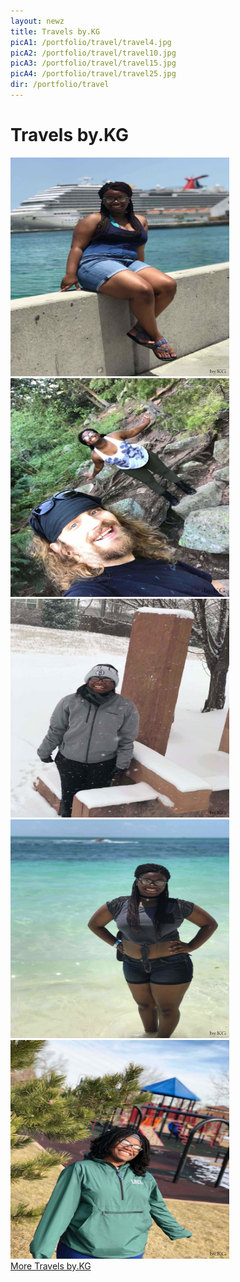 ```yaml
--- 
layout: newz 
title: Travels by.KG 
picA1: /portfolio/travel/travel4.jpg
picA2: /portfolio/travel/travel10.jpg
picA3: /portfolio/travel/travel15.jpg
picA4: /portfolio/travel/travel25.jpg
dir: /portfolio/travel
---
```

<h1>Travels by.KG</h1>

<img height="350" width="350" src="/portfolio/travel/travel4.jpg" />
<img height="350" width="350" src="/portfolio/travel/travel10.jpg" />
<img height="350" width="350" src="/portfolio/travel/travel15.jpg" />
<img height="350" width="350" src="/portfolio/travel/travel25.jpg" />
<img height="350" width="350" src="/portfolio/travel/travel16.jpg" />
<br />
<a href="/travelzbykgpg2.html">More Travels by.KG</a>
